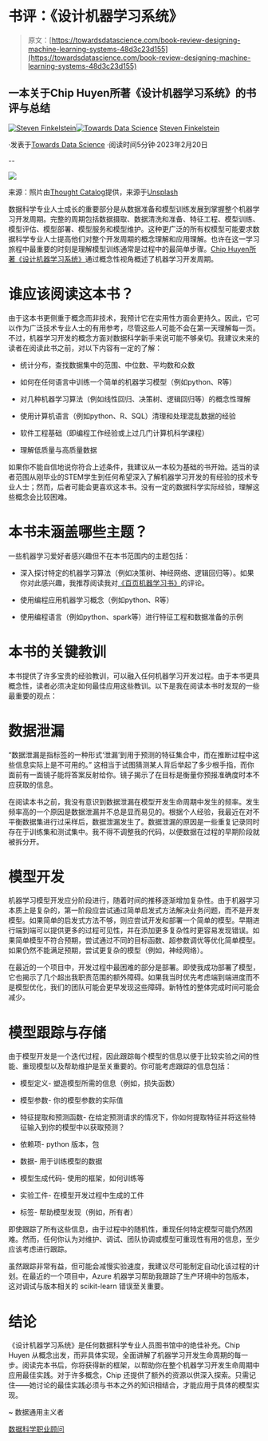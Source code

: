 # 书评：《设计机器学习系统》

> 原文：[https://towardsdatascience.com/book-review-designing-machine-learning-systems-48d3c23d155](https://towardsdatascience.com/book-review-designing-machine-learning-systems-48d3c23d155)

## 一本关于**Chip Huyen**所著《设计机器学习系统》的书评与总结

[](https://thedatageneralist.medium.com/?source=post_page-----48d3c23d155--------------------------------)[![Steven Finkelstein](../Images/042d68c3b1cc37a776771fb177ac2beb.png)](https://thedatageneralist.medium.com/?source=post_page-----48d3c23d155--------------------------------)[](https://towardsdatascience.com/?source=post_page-----48d3c23d155--------------------------------)[![Towards Data Science](../Images/a6ff2676ffcc0c7aad8aaf1d79379785.png)](https://towardsdatascience.com/?source=post_page-----48d3c23d155--------------------------------) [Steven Finkelstein](https://thedatageneralist.medium.com/?source=post_page-----48d3c23d155--------------------------------)

·发表于[Towards Data Science](https://towardsdatascience.com/?source=post_page-----48d3c23d155--------------------------------) ·阅读时间5分钟·2023年2月20日

--

![](../Images/a2eadf72cdcfcf0c4cb26bc877f2ad0b.png)

来源：照片由[Thought Catalog](https://unsplash.com/@thoughtcatalog?utm_source=unsplash&utm_medium=referral&utm_content=creditCopyText)提供，来源于[Unsplash](https://unsplash.com/s/photos/tech-book?utm_source=unsplash&utm_medium=referral&utm_content=creditCopyText)

数据科学专业人士成长的重要部分是从数据准备和模型训练发展到掌握整个机器学习开发周期。完整的周期包括数据摄取、数据清洗和准备、特征工程、模型训练、模型评估、模型部署、模型服务和模型维护。这种更广泛的所有权模型可能要求数据科学专业人士提高他们对整个开发周期的概念理解和应用理解。也许在这一学习旅程中最重要的时刻是理解模型训练通常是过程中的最简单步骤。[Chip Huyen所著《设计机器学习系统》](https://learning.oreilly.com/library/view/designing-machine-learning/9781098107956/)通过概念性视角概述了机器学习开发周期。

# 谁应该阅读这本书？

由于这本书更侧重于概念而非技术，我预计它在实用性方面会更持久。因此，它可以作为广泛技术专业人士的有用参考，尽管这些人可能不会在第一天理解每一页。不过，机器学习开发的概念方面对数据科学新手来说可能不够亲切。我建议未来的读者在阅读此书之前，对以下内容有一定的了解：

+   统计分布，查找数据集中的范围、中位数、平均数和众数

+   如何在任何语言中训练一个简单的机器学习模型（例如python、R等）

+   对几种机器学习算法（例如线性回归、决策树、逻辑回归等）的概念性理解

+   使用计算机语言（例如python、R、SQL）清理和处理混乱数据的经验

+   软件工程基础（即编程工作经验或上过几门计算机科学课程）

+   理解低质量与高质量数据

如果你不能自信地说你符合上述条件，我建议从一本较为基础的书开始。适当的读者范围从刚毕业的STEM学生到任何希望深入了解机器学习开发的有经验的技术专业人士；然而，后者可能会更喜欢这本书。没有一定的数据科学实际经验，理解这些概念会比较困难。

# 本书未涵盖哪些主题？

一些机器学习爱好者感兴趣但不在本书范围内的主题包括：

+   深入探讨特定的机器学习算法（例如决策树、神经网络、逻辑回归等）。如果你对此感兴趣，我推荐阅读我对[《百页机器学习书》](https://thedatageneralist.com/book-review-the-hundred-page-machine-learning-book/)的评论。

+   使用编程应用机器学习概念（例如python、R等）

+   使用编程语言（例如python、spark等）进行特征工程和数据准备的示例

# 本书的关键教训

本书提供了许多宝贵的经验教训，可以融入任何机器学习开发过程。由于本书更具概念性，读者必须决定如何最佳应用这些教训。以下是我在阅读本书时发现的一些最重要的观点：

# 数据泄漏

“数据泄漏是指标签的一种形式‘泄漏’到用于预测的特征集合中，而在推断过程中这些信息实际上是不可用的。” 这相当于试图猜测某人背后举起了多少根手指，而你面前有一面镜子能将答案反射给你。镜子揭示了在目标是衡量你预报准确度时本不应获取的信息。

在阅读本书之前，我没有意识到数据泄漏在模型开发生命周期中发生的频率。发生频率高的一个原因是数据泄漏并不总是显而易见的。根据个人经验，我最近在对不平衡数据集进行过采样后，数据泄漏发生了。数据泄漏的原因是一些重复记录同时存在于训练集和测试集中。我不得不调整我的代码，以便数据在过程的早期阶段就被拆分开。

# 模型开发

机器学习模型开发应分阶段进行，随着时间的推移逐渐增加复杂性。由于机器学习本质上是复杂的，第一阶段应尝试通过简单启发式方法解决业务问题，而不是开发模型。如果简单的启发式方法不够，则应尝试开发和部署一个简单的模型。早期进行端到端可以提供更多的过程可见性，并在添加更多复杂性时更容易发现错误。如果简单模型不符合预期，尝试通过不同的目标函数、超参数调优等优化简单模型。如果仍然不能满足预期，尝试更复杂的模型（例如，神经网络）。

在最近的一个项目中，开发过程中最困难的部分是部署。即使我成功部署了模型，它也揭示了几个超出我职责范围的额外障碍。如果我当时优先考虑端到端进度而不是模型优化，我们的团队可能会更早发现这些障碍。新特性的整体完成时间可能会减少。

# 模型跟踪与存储

由于模型开发是一个迭代过程，因此跟踪每个模型的信息以便于比较实验之间的性能、重现模型以及帮助维护是至关重要的。你可能考虑跟踪的信息包括：

+   模型定义- 塑造模型所需的信息（例如，损失函数）

+   模型参数- 你的模型参数的实际值

+   特征提取和预测函数- 在给定预测请求的情况下，你如何提取特征并将这些特征输入到你的模型中以获取预测？

+   依赖项- python 版本，包

+   数据- 用于训练模型的数据

+   模型生成代码- 使用的框架，如何训练等

+   实验工件- 在模型开发过程中生成的工件

+   标签- 帮助模型发现（例如，所有者）

即使跟踪了所有这些信息，由于过程中的随机性，重现任何特定模型可能仍然困难。然而，任何你认为对维护、调试、团队协调或模型可重现性有用的信息，至少应该考虑进行跟踪。

虽然跟踪非常有益，但可能会减慢实验速度，我建议尽可能制定自动化该过程的计划。在最近的一个项目中，Azure 机器学习帮助我跟踪了生产环境中的包版本，这对调试与版本相关的 scikit-learn 错误至关重要。

# 结论

《设计机器学习系统》是任何数据科学专业人员图书馆中的绝佳补充。Chip Huyen 从概念出发，而非具体实现，全面讲解了机器学习开发生命周期的每一步。阅读完本书后，你将获得新的框架，以帮助你在整个机器学习开发生命周期中应用最佳实践。对于许多概念，Chip 还提供了额外的资源以供深入探索。只需记住——她讨论的最佳实践必须与书本之外的知识相结合，才能应用于具体的模型实现。

~ 数据通用主义者

[数据科学职业顾问](https://thedatageneralist.com/career-advisor/)
